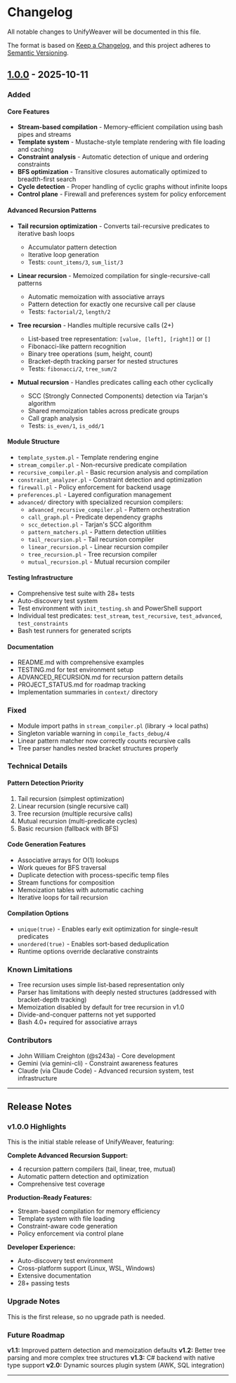 # Changelog

All notable changes to UnifyWeaver will be documented in this file.

The format is based on [Keep a Changelog](https://keepachangelog.com/en/1.0.0/),
and this project adheres to [Semantic Versioning](https://semver.org/spec/v2.0.0.html).

## [1.0.0] - 2025-10-11

### Added

#### Core Features
- **Stream-based compilation** - Memory-efficient compilation using bash pipes and streams
- **Template system** - Mustache-style template rendering with file loading and caching
- **Constraint analysis** - Automatic detection of unique and ordering constraints
- **BFS optimization** - Transitive closures automatically optimized to breadth-first search
- **Cycle detection** - Proper handling of cyclic graphs without infinite loops
- **Control plane** - Firewall and preferences system for policy enforcement

#### Advanced Recursion Patterns
- **Tail recursion optimization** - Converts tail-recursive predicates to iterative bash loops
  - Accumulator pattern detection
  - Iterative loop generation
  - Tests: `count_items/3`, `sum_list/3`

- **Linear recursion** - Memoized compilation for single-recursive-call patterns
  - Automatic memoization with associative arrays
  - Pattern detection for exactly one recursive call per clause
  - Tests: `factorial/2`, `length/2`

- **Tree recursion** - Handles multiple recursive calls (2+)
  - List-based tree representation: `[value, [left], [right]]` or `[]`
  - Fibonacci-like pattern recognition
  - Binary tree operations (sum, height, count)
  - Bracket-depth tracking parser for nested structures
  - Tests: `fibonacci/2`, `tree_sum/2`

- **Mutual recursion** - Handles predicates calling each other cyclically
  - SCC (Strongly Connected Components) detection via Tarjan's algorithm
  - Shared memoization tables across predicate groups
  - Call graph analysis
  - Tests: `is_even/1`, `is_odd/1`

#### Module Structure
- `template_system.pl` - Template rendering engine
- `stream_compiler.pl` - Non-recursive predicate compilation
- `recursive_compiler.pl` - Basic recursion analysis and compilation
- `constraint_analyzer.pl` - Constraint detection and optimization
- `firewall.pl` - Policy enforcement for backend usage
- `preferences.pl` - Layered configuration management
- `advanced/` directory with specialized recursion compilers:
  - `advanced_recursive_compiler.pl` - Pattern orchestration
  - `call_graph.pl` - Predicate dependency graphs
  - `scc_detection.pl` - Tarjan's SCC algorithm
  - `pattern_matchers.pl` - Pattern detection utilities
  - `tail_recursion.pl` - Tail recursion compiler
  - `linear_recursion.pl` - Linear recursion compiler
  - `tree_recursion.pl` - Tree recursion compiler
  - `mutual_recursion.pl` - Mutual recursion compiler

#### Testing Infrastructure
- Comprehensive test suite with 28+ tests
- Auto-discovery test system
- Test environment with `init_testing.sh` and PowerShell support
- Individual test predicates: `test_stream`, `test_recursive`, `test_advanced`, `test_constraints`
- Bash test runners for generated scripts

#### Documentation
- README.md with comprehensive examples
- TESTING.md for test environment setup
- ADVANCED_RECURSION.md for recursion pattern details
- PROJECT_STATUS.md for roadmap tracking
- Implementation summaries in `context/` directory

### Fixed
- Module import paths in `stream_compiler.pl` (library → local paths)
- Singleton variable warning in `compile_facts_debug/4`
- Linear pattern matcher now correctly counts recursive calls
- Tree parser handles nested bracket structures properly

### Technical Details

#### Pattern Detection Priority
1. Tail recursion (simplest optimization)
2. Linear recursion (single recursive call)
3. Tree recursion (multiple recursive calls)
4. Mutual recursion (multi-predicate cycles)
5. Basic recursion (fallback with BFS)

#### Code Generation Features
- Associative arrays for O(1) lookups
- Work queues for BFS traversal
- Duplicate detection with process-specific temp files
- Stream functions for composition
- Memoization tables with automatic caching
- Iterative loops for tail recursion

#### Compilation Options
- `unique(true)` - Enables early exit optimization for single-result predicates
- `unordered(true)` - Enables sort-based deduplication
- Runtime options override declarative constraints

### Known Limitations
- Tree recursion uses simple list-based representation only
- Parser has limitations with deeply nested structures (addressed with bracket-depth tracking)
- Memoization disabled by default for tree recursion in v1.0
- Divide-and-conquer patterns not yet supported
- Bash 4.0+ required for associative arrays

### Contributors
- John William Creighton (@s243a) - Core development
- Gemini (via gemini-cli) - Constraint awareness features
- Claude (via Claude Code) - Advanced recursion system, test infrastructure

---

## Release Notes

### v1.0.0 Highlights

This is the initial stable release of UnifyWeaver, featuring:

**Complete Advanced Recursion Support:**
- 4 recursion pattern compilers (tail, linear, tree, mutual)
- Automatic pattern detection and optimization
- Comprehensive test coverage

**Production-Ready Features:**
- Stream-based compilation for memory efficiency
- Template system with file loading
- Constraint-aware code generation
- Policy enforcement via control plane

**Developer Experience:**
- Auto-discovery test environment
- Cross-platform support (Linux, WSL, Windows)
- Extensive documentation
- 28+ passing tests

### Upgrade Notes

This is the first release, so no upgrade path is needed.

### Future Roadmap

**v1.1:** Improved pattern detection and memoization defaults
**v1.2:** Better tree parsing and more complex tree structures
**v1.3:** C# backend with native type support
**v2.0:** Dynamic sources plugin system (AWK, SQL integration)

---

[1.0.0]: https://github.com/s243a/UnifyWeaver/releases/tag/v1.0.0
